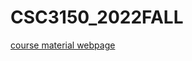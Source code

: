 # CSC3150_2022FALL
[course material webpage](http://www.cs.nthu.edu.tw/~ychung/syllabus/CSC3150-2022-Fall.htm)
